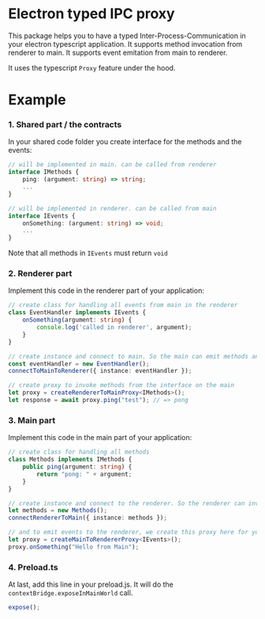 # Electron typed IPC proxy
This package helps you to have a typed Inter-Process-Communication in your electron typescript application.
It supports method invocation from renderer to main.
It supports event emitation from main to renderer.

It uses the typescript `Proxy` feature under the hood.

# Example
### 1. Shared part / the contracts
In your shared code folder you create interface for the methods and the events:
```ts
// will be implemented in main. can be called from renderer
interface IMethods {
    ping: (argument: string) => string;
    ...
}

// will be implemented in renderer. can be called from main
interface IEvents {
    onSomething: (argument: string) => void;
    ...
}

```

Note that all methods in `IEvents` must return `void`

### 2. Renderer part
Implement this code in the renderer part of your application:
```ts
// create class for handling all events from main in the renderer
class EventHandler implements IEvents {
    onSomething(argument: string) {
        console.log('called in renderer', argument);
    }
}

// create instance and connect to main. So the main can emit methods and they get called here
const eventHandler = new EventHandler();
connectToMainToRenderer({ instance: eventHandler });

// create proxy to invoke methods from the interface on the main
let proxy = createRendererToMainProxy<IMethods>();
let response = await proxy.ping("test"); // => pong
```


### 3. Main part
Implement this code in the main part of your application:
```ts
// create class for handling all methods
class Methods implements IMethods {
    public ping(argument: string) {
        return "pong: " + argument;
    }
}

// create instance and connect to the renderer. So the renderer can invoke methods on that instance
let methods = new Methods();
connectRendererToMain({ instance: methods });

// and to emit events to the renderer, we create this proxy here for your interface
let proxy = createMainToRendererProxy<IEvents>();
proxy.onSomething("Hello from Main");
```



### 4. Preload.ts
At last, add this line in your preload.js. It will do the `contextBridge.exposeInMainWorld` call.
```ts
expose();
```


